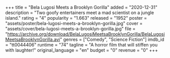 +++
title = "Bela Lugosi Meets a Brooklyn Gorilla"
added = "2020-12-31"
description = "Two goofy entertainers meet a mad scientist on a jungle island."
rating = "4"
popularity = "1.663"
released = "1952"
poster = "assets/poster/bela-lugosi-meets-a-brooklyn-gorilla.jpg"
cover = "assets/cover/bela-lugosi-meets-a-brooklyn-gorilla.jpg"
file = "https://archive.org/download/BelaLugosiMeetsaBrooklynGorilla/BelaLugosiMeetsaBrooklynGorilla.avi"
genres = ["Comedy", "Science Fiction"]
imdb_id = "tt0044406"
runtime = "74"
tagline = "A horror film that will stiffen you with laughter!"
original_language = "en"
budget = "0"
revenue = "0"
+++